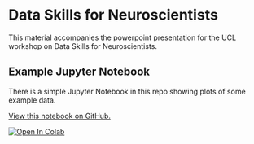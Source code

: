 # Data Skills for Neuroscientists

This material accompanies the powerpoint presentation for the UCL workshop on Data Skills for Neuroscientists.

## Example Jupyter Notebook

There is a simple Jupyter Notebook in this repo showing plots of some example data. 

[View this notebook on GitHub.](https://github.com/OpenNeuroAI/DataSkillsforNeuroscientists/blob/main/notebooks/GurnaniData.ipynb)

<a target="_blank" href="https://colab.research.google.com/github/OpenNeuroAI/DataSkillsforNeuroscientists/blob/main/notebooks/GurnaniData.ipynb">
  <img src="https://colab.research.google.com/assets/colab-badge.svg" alt="Open In Colab"/>
</a>
